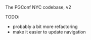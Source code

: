 The PGConf NYC codebase, v2

TODO:
  * probably a bit more refactoring
  * make it easier to update navigation